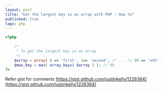 ```yaml
---
layout: post
title: "Get the largest key in an array with PHP : How to"
published: true
tags: php
---
```


``` php
<?php
    
    /*
     * To get the largest key in an array
     */ 
    $array = array( 0 => 'first', 1=> 'second', /* ... */ 99 => 'nth' );
    $max_key = max( array_keys( $array ) ); // 99
?>
```

Refer gist for comments [https://gist.github.com/justinkelly/1226364](https://gist.github.com/justinkelly/1226364)